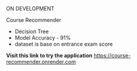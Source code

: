 ON DEVELOPMENT

Course Recommender

  - Decision Tree
  - Model Accuracy - 91%
  - dataset is base on entrance exam score

**Visit this link to try the application**
https://course-recommender.onrender.com
